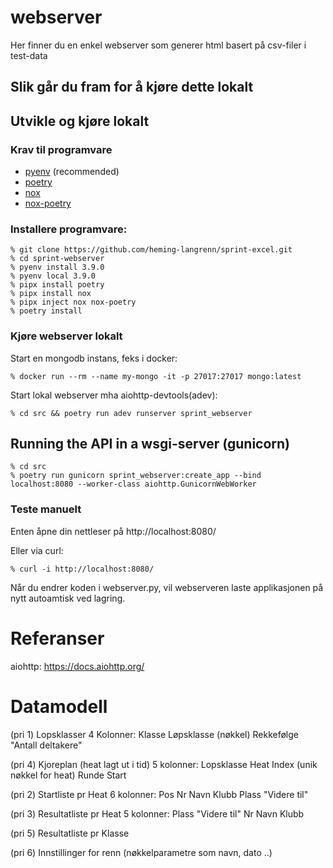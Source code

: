 # webserver

Her finner du en enkel webserver som generer html basert på csv-filer i test-data

## Slik går du fram for å kjøre dette lokalt

## Utvikle og kjøre lokalt
### Krav til programvare
- [pyenv](https://github.com/pyenv/pyenv) (recommended)
- [poetry](https://python-poetry.org/)
- [nox](https://nox.thea.codes/en/stable/)
- [nox-poetry](https://pypi.org/project/nox-poetry/)

### Installere programvare:
```
% git clone https://github.com/heming-langrenn/sprint-excel.git
% cd sprint-webserver
% pyenv install 3.9.0
% pyenv local 3.9.0
% pipx install poetry
% pipx install nox
% pipx inject nox nox-poetry
% poetry install
```
### Kjøre webserver lokalt
Start en mongodb instans, feks i docker:
```
% docker run --rm --name my-mongo -it -p 27017:27017 mongo:latest
```
Start lokal webserver mha aiohttp-devtools(adev):
```
% cd src && poetry run adev runserver sprint_webserver
```
## Running the API in a wsgi-server (gunicorn)
```
% cd src
% poetry run gunicorn sprint_webserver:create_app --bind localhost:8080 --worker-class aiohttp.GunicornWebWorker
```
### Teste manuelt
Enten åpne din nettleser på http://localhost:8080/

Eller via curl:
```
% curl -i http://localhost:8080/
```

Når du endrer koden i webserver.py, vil webserveren laste applikasjonen på nytt autoamtisk ved lagring.

# Referanser
aiohttp: https://docs.aiohttp.org/

# Datamodell
(pri 1) Lopsklasser
4 Kolonner: Klasse  Løpsklasse (nøkkel)  Rekkefølge  "Antall deltakere"

(pri 4) Kjoreplan (heat lagt ut i tid)
    5 kolonner: Lopsklasse  Heat    Index (unik nøkkel for heat)  Runde   Start

(pri 2) Startliste pr Heat
6 kolonner: Pos Nr Navn Klubb Plass "Videre til"

(pri 3) Resultatliste pr Heat
5 kolonner: Plass "Videre til" Nr Navn Klubb

(pri 5) Resultatliste pr Klasse

(pri 6) Innstillinger for renn (nøkkelparametre som navn, dato ..)
